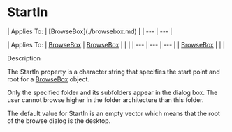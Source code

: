 




<h1 class="heading"><span class="name">StartIn</span></h1>
| Applies To: | [BrowseBox](./browsebox.md) |
| --- | ---  |

| Applies To: | [BrowseBox](./browsebox.md) | [BrowseBox](./browsebox.md) |  |  |
| --- | --- | ---  |
| [BrowseBox](./browsebox.md) |  |  |


Description


The StartIn property is a character string that specifies the start point and root for a [BrowseBox](./browsebox.md) object.


Only the specified folder and its subfolders appear in the dialog box. The user cannot browse higher in the folder architecture than this folder.


The default value for StartIn is an empty vector which means that the root of the browse dialog is the desktop.




